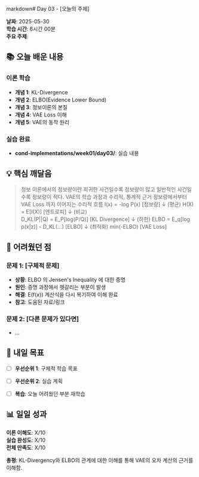 markdown# Day 03 - [오늘의 주제]

**날짜**: 2025-05-30  
**학습 시간**: 6시간 00분  
**주요 주제**:


## 📚 오늘 배운 내용

### 이론 학습
- **개념 1**: KL-Divergence
- **개념 2**: ELBO(Evidence Lower Bound)
- **개념 3**: 정보이론의 본질
- **개념 4**: VAE Loss 이해
- **개념 5**: VAE의 동작 원리


### 실습 완료
- **cond-implementations/week01/day03/**: 실습 내용


## 💡 핵심 깨달음

> 정보 이론에서의 정보량이란 희귀한 사건일수록 정보량이 많고 일반적인 사건일수록 정보량이 적다.
> VAE의 학습 과정과 수리적, 통계적 근거
> 정보량에서부터 VAE Loss 까지 이어지는 수리적 흐름 
>I(x) = -log P(x)                    [정보량]
>     ↓ (평균)
>H(X) = E[I(X)]                      [엔트로피]
>     ↓ (비교)  
>D_KL(P||Q) = E_P[log(P/Q)]          [KL Divergence]
>     ↓ (하한)
>ELBO = E_q[log p(x|z)] - D_KL(...)  [ELBO]
>     ↓ (최적화)
>min(-ELBO)                          [VAE Loss]
## 🤔 어려웠던 점

### 문제 1: [구체적 문제]
- **상황**: ELBO 의 Jensen's Inequality 에 대한 증명
- **원인**: 증명 과정에서 헷갈리는 부분이 발생
- **해결**: E(f(x)) 계산식을 다시 복기하여 이해 완료
- **참고**: 도움된 자료/링크

### 문제 2: [다른 문제가 있다면]
- ...

## 🎯 내일 목표

- [ ] **우선순위 1**: 구체적 학습 목표
- [ ] **우선순위 2**: 실습 계획
- [ ] **복습**: 오늘 어려웠던 부분 재학습


## 📊 일일 성과

**이론 이해도**: X/10  
**실습 완성도**: X/10  
**전체 만족도**: X/10  

**총평**: KL-Divergency와 ELBO의 관계에 대한 이해를 통해 VAE의 오차 계산의 근거를 이해함.